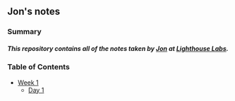 ## Jon's notes
### Summary
##### This repository contains all of the notes taken by [Jon](https://github.com/jon-jh) at [Lighthouse Labs](https://www.lighthouselabs.ca/).

### Table of Contents
- [Week 1](/Week_1)
  - [Day 1](/Week_1/Day_1)